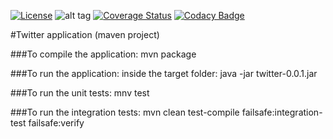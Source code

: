 <a href="https://github.com/jmg2014/twitter-app/blob/master/LICENSE"><img src="https://img.shields.io/badge/License-Apache%202.0-blue.svg" alt="License"></a>
![alt tag](https://travis-ci.org/jmg2014/twitter-app.svg?branch=master) <a href='https://coveralls.io/github/jmg2014/twitter-app?branch=master'><img src='https://coveralls.io/repos/github/jmg2014/twitter-app/badge.svg?branch=master' alt='Coverage Status' /></a>
[![Codacy Badge](https://api.codacy.com/project/badge/Grade/472d62204e35482bb22497f2f0eac94f)](https://www.codacy.com/app/jormangon/twitter-app?utm_source=github.com&amp;utm_medium=referral&amp;utm_content=jmg2014/twitter-app&amp;utm_campaign=Badge_Grade)

#Twitter application (maven project)

###To compile the application:
mvn package

###To run the application:
inside the target folder: java -jar twitter-0.0.1.jar

###To run the unit tests:
mnv test 

###To run the integration tests:
mvn clean test-compile failsafe:integration-test failsafe:verify

